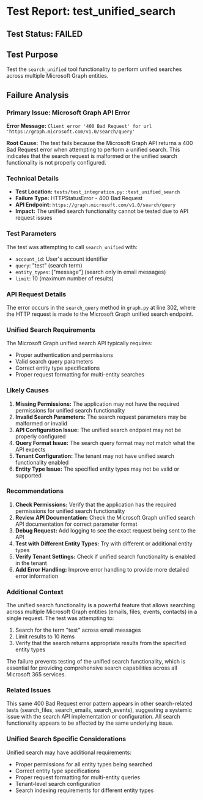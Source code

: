 # Test Report: test_unified_search

## Test Status: FAILED

## Test Purpose
Test the `search_unified` tool functionality to perform unified searches across multiple Microsoft Graph entities.

## Failure Analysis

### Primary Issue: Microsoft Graph API Error
**Error Message:** `Client error '400 Bad Request' for url 'https://graph.microsoft.com/v1.0/search/query'`

**Root Cause:** The test fails because the Microsoft Graph API returns a 400 Bad Request error when attempting to perform a unified search. This indicates that the search request is malformed or the unified search functionality is not properly configured.

### Technical Details
- **Test Location:** `tests/test_integration.py::test_unified_search`
- **Failure Type:** HTTPStatusError - 400 Bad Request
- **API Endpoint:** `https://graph.microsoft.com/v1.0/search/query`
- **Impact:** The unified search functionality cannot be tested due to API request issues

### Test Parameters
The test was attempting to call `search_unified` with:
- `account_id`: User's account identifier
- `query`: "test" (search term)
- `entity_types`: ["message"] (search only in email messages)
- `limit`: 10 (maximum number of results)

### API Request Details
The error occurs in the `search_query` method in `graph.py` at line 302, where the HTTP request is made to the Microsoft Graph unified search endpoint.

### Unified Search Requirements
The Microsoft Graph unified search API typically requires:
- Proper authentication and permissions
- Valid search query parameters
- Correct entity type specifications
- Proper request formatting for multi-entity searches

### Likely Causes
1. **Missing Permissions:** The application may not have the required permissions for unified search functionality
2. **Invalid Search Parameters:** The search request parameters may be malformed or invalid
3. **API Configuration Issue:** The unified search endpoint may not be properly configured
4. **Query Format Issue:** The search query format may not match what the API expects
5. **Tenant Configuration:** The tenant may not have unified search functionality enabled
6. **Entity Type Issue:** The specified entity types may not be valid or supported

### Recommendations
1. **Check Permissions:** Verify that the application has the required permissions for unified search functionality
2. **Review API Documentation:** Check the Microsoft Graph unified search API documentation for correct parameter format
3. **Debug Request:** Add logging to see the exact request being sent to the API
4. **Test with Different Entity Types:** Try with different or additional entity types
5. **Verify Tenant Settings:** Check if unified search functionality is enabled in the tenant
6. **Add Error Handling:** Improve error handling to provide more detailed error information

### Additional Context
The unified search functionality is a powerful feature that allows searching across multiple Microsoft Graph entities (emails, files, events, contacts) in a single request. The test was attempting to:
1. Search for the term "test" across email messages
2. Limit results to 10 items
3. Verify that the search returns appropriate results from the specified entity types

The failure prevents testing of the unified search functionality, which is essential for providing comprehensive search capabilities across all Microsoft 365 services.

### Related Issues
This same 400 Bad Request error pattern appears in other search-related tests (search_files, search_emails, search_events), suggesting a systemic issue with the search API implementation or configuration. All search functionality appears to be affected by the same underlying issue.

### Unified Search Specific Considerations
Unified search may have additional requirements:
- Proper permissions for all entity types being searched
- Correct entity type specifications
- Proper request formatting for multi-entity queries
- Tenant-level search configuration
- Search indexing requirements for different entity types

